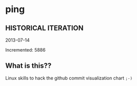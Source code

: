 # ping

## HISTORICAL ITERATION
2013-07-14

Incremented: 5886

## What is this?? 
Linux skills to hack the github commit visualization chart `;-)`
